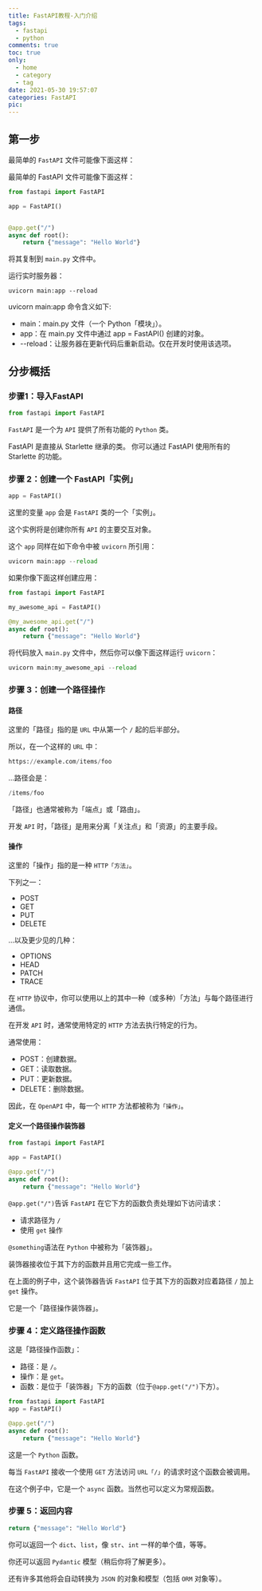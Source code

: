 ```yaml
---
title: FastAPI教程-入门介绍
tags:
  - fastapi
  - python
comments: true
toc: true
only:
  - home
  - category
  - tag
date: 2021-05-30 19:57:07
categories: FastAPI
pic:
---
```



## 第一步

最简单的 `FastAPI` 文件可能像下面这样：

最简单的 FastAPI 文件可能像下面这样：

```python
from fastapi import FastAPI

app = FastAPI()


@app.get("/")
async def root():
    return {"message": "Hello World"}
```

将其复制到 `main.py` 文件中。

运行实时服务器：

```shell
uvicorn main:app --reload
```



uvicorn main:app 命令含义如下:

- main：main.py 文件（一个 Python「模块」）。
- app：在 main.py 文件中通过 app = FastAPI() 创建的对象。
- \-\-reload：让服务器在更新代码后重新启动。仅在开发时使用该选项。



## 分步概括

### 步骤1：导入FastAPI

```python
from fastapi import FastAPI
```

`FastAPI` 是一个为 `API` 提供了所有功能的 `Python` 类。



FastAPI 是直接从 Starlette 继承的类。
你可以通过 FastAPI 使用所有的 Starlette 的功能。



### 步骤 2：创建一个 FastAPI「实例」

```python
app = FastAPI()
```

这里的变量 `app` 会是 `FastAPI` 类的一个「实例」。

这个实例将是创建你所有 `API` 的主要交互对象。

这个 `app` 同样在如下命令中被 `uvicorn` 所引用：

```python
uvicorn main:app --reload
```

如果你像下面这样创建应用：

```python
from fastapi import FastAPI

my_awesome_api = FastAPI()

@my_awesome_api.get("/")
async def root():
    return {"message": "Hello World"}
```

将代码放入 `main.py` 文件中，然后你可以像下面这样运行 `uvicorn`：

```python
uvicorn main:my_awesome_api --reload
```

### 步骤 3：创建一个路径操作

#### 路径

这里的「路径」指的是 `URL` 中从第一个 `/` 起的后半部分。

所以，在一个这样的 `URL` 中：

```python
https://example.com/items/foo
```

...路径会是：

```python
/items/foo
```



「路径」也通常被称为「端点」或「路由」。



开发 `API` 时，「路径」是用来分离「关注点」和「资源」的主要手段。

#### 操作

这里的「操作」指的是一种 `HTTP「方法」`。

下列之一：

- POST
- GET
- PUT
- DELETE

...以及更少见的几种：

- OPTIONS
- HEAD
- PATCH
- TRACE

在 `HTTP` 协议中，你可以使用以上的其中一种（或多种）「方法」与每个路径进行通信。

在开发 `API` 时，通常使用特定的 `HTTP` 方法去执行特定的行为。

通常使用：

- POST：创建数据。
- GET：读取数据。
- PUT：更新数据。
- DELETE：删除数据。

因此，在 `OpenAPI` 中，每一个 `HTTP` 方法都被称为`「操作」`。

#### 定义一个路径操作装饰器

```python
from fastapi import FastAPI

app = FastAPI()

@app.get("/")
async def root():
    return {"message": "Hello World"}
```

`@app.get("/")`告诉 `FastAPI` 在它下方的函数负责处理如下访问请求：

- 请求路径为 `/`
- 使用 `get` 操作



`@something`语法在 `Python` 中被称为「装饰器」。

装饰器接收位于其下方的函数并且用它完成一些工作。

在上面的例子中，这个装饰器告诉 `FastAPI` 位于其下方的函数对应着路径 `/` 加上 `get` 操作。

它是一个「路径操作装饰器」。


### 步骤 4：定义路径操作函数

这是「路径操作函数」：

- 路径：是 `/`。
- 操作：是 `get`。
- 函数：是位于「装饰器」下方的函数（位于` @app.get("/") `下方）。

```python
from fastapi import FastAPI
app = FastAPI()

@app.get("/")
async def root():
    return {"message": "Hello World"}
```

这是一个 `Python` 函数。

每当 `FastAPI` 接收一个使用 `GET` 方法访问 `URL「/」`的请求时这个函数会被调用。

在这个例子中，它是一个 `async` 函数。当然也可以定义为常规函数。

### 步骤 5：返回内容

```python
return {"message": "Hello World"}
```

你可以返回一个 `dict`、`list`，像 `str`、`int` 一样的单个值，等等。

你还可以返回 `Pydantic` 模型（稍后你将了解更多）。

还有许多其他将会自动转换为 `JSON` 的对象和模型（包括 `ORM` 对象等）。


